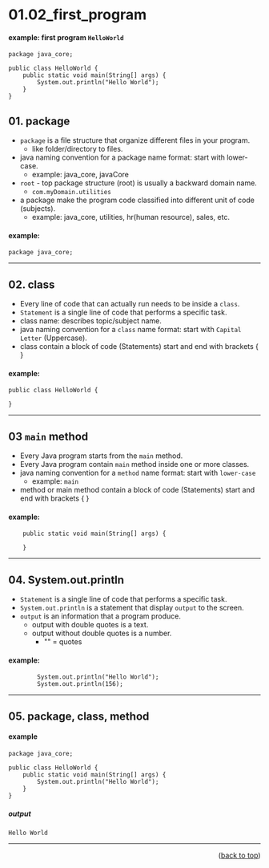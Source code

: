 <a name="topage"></a>

# 01.02_first_program

#### example: first program `HelloWorld`

```
package java_core;

public class HelloWorld {
	public static void main(String[] args) {
		System.out.println("Hello World");
	}
}
```

## 01. package 
* `package` is a file structure that organize different files in your program.
   * like folder/directory to files.
* java naming convention for a package name format: start with lower-case.
   * example: java_core, javaCore
* `root` - top package structure (root) is usually a backward domain name.
   * `com.myDomain.utilities`
* a package make the program code classified into different unit of code (subjects).
   * example: java_core, utilities, hr(human resource), sales, etc.
  
#### example: 
```
package java_core;
```

-----

## 02. class

* Every line of code that can actually run needs to be inside a `class`.
* `Statement` is a single line of code that performs a specific task.
* class name: describes topic/subject name.
* java naming convention for a `class` name format: start with `Capital Letter` (Uppercase).
* class contain a block of code (Statements) start and end with brackets { }

#### example: 
```
public class HelloWorld {

}
```

-----

## 03 `main` method

* Every Java program starts from the `main` method.
* Every Java program contain `main` method inside one or more classes.
* java naming convention for a `method` name format: start with `lower-case`
   * example: `main` 
* method or main method contain a block of code (Statements) start and end with brackets { }

#### example: 
```
	public static void main(String[] args) {

	}
```

-----

## 04. System.out.println

* `Statement` is a single line of code that performs a specific task.
* `System.out.println` is a statement that display `output` to the screen.
* `output` is an information that a program produce.
   * output with double quotes is a text.
   * output without double quotes is a number.
      * "" = quotes  

#### example: 
```
		System.out.println("Hello World");
		System.out.println(156);
```

----

## 05. package, class, method

#### example

```
package java_core;

public class HelloWorld {
	public static void main(String[] args) {
		System.out.println("Hello World");
	}
}
```

##### output

```
Hello World
```

----

<p align="right">(<a href="#topage">back to top</a>)</p>
<br/>
<br/>

